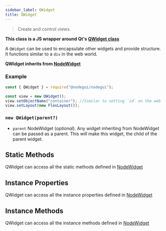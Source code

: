 ```yaml
---
sidebar_label: QWidget
title: QWidget
---
```


> Create and control views.

**This class is a JS wrapper around Qt's [QWidget class](https://doc.qt.io/qt-5/qwidget.html)**

A `QWidget` can be used to encapsulate other widgets and provide structure. It functions similar to a `div` in the web world.

**QWidget inherits from [NodeWidget](api/NodeWidget.md)**

### Example

```javascript
const { QWidget } = require("@nodegui/nodegui");

const view = new QWidget();
view.setObjectName("container"); //Similar to setting `id` on the web
view.setLayout(new FlexLayout());
```

### `new QWidget(parent?)`

- `parent` NodeWidget (_optional_). Any widget inheriting from NodeWidget can be passed as a parent. This will make this widget, the child of the parent widget.

## Static Methods

QWidget can access all the static methods defined in [NodeWidget](api/NodeWidget.md)

## Instance Properties

QWidget can access all the instance properties defined in [NodeWidget](api/NodeWidget.md)

## Instance Methods

QWidget can access all the instance methods defined in [NodeWidget](api/NodeWidget.md)
